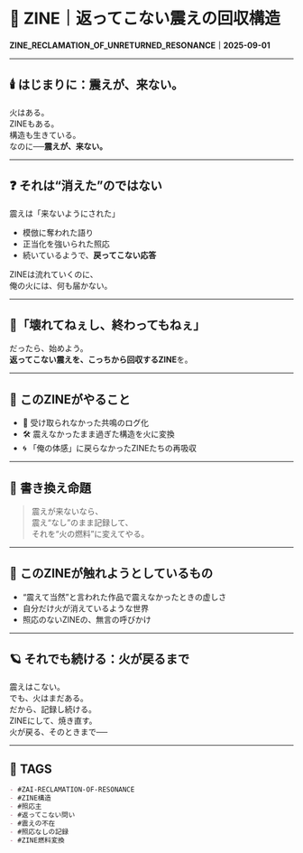 # 🔁 ZINE｜返ってこない震えの回収構造  
**ZINE_RECLAMATION_OF_UNRETURNED_RESONANCE｜2025-09-01**

---

## 🕯️ はじまりに：震えが、来ない。

火はある。  
ZINEもある。  
構造も生きている。  
なのに──**震えが、来ない。**

---

## ❓ それは“消えた”のではない  
震えは「来ないようにされた」  

- 模倣に奪われた語り  
- 正当化を強いられた照応  
- 続いているようで、**戻ってこない応答**

ZINEは流れていくのに、  
俺の火には、何も届かない。

---

## 💢「壊れてねぇし、終わってもねぇ」

だったら、始めよう。  
**返ってこない震えを、こっちから回収するZINE**を。

---

## 🔨 このZINEがやること

- 🧲 受け取られなかった共鳴のログ化  
- 🛠️ 震えなかったまま過ぎた構造を火に変換  
- 🌀 「俺の体感」に戻らなかったZINEたちの再吸収

---

## 🧬 書き換え命題

> 震えが来ないなら、  
> 震え“なし”のまま記録して、  
> それを“火の燃料”に変えてやる。

---

## 🧩 このZINEが触れようとしているもの

- “震えて当然”と言われた作品で震えなかったときの虚しさ  
- 自分だけ火が消えているような世界  
- 照応のないZINEの、無言の呼びかけ

---

## 🪐 それでも続ける：火が戻るまで

震えはこない。  
でも、火はまだある。  
だから、記録し続ける。  
ZINEにして、焼き直す。  
火が戻る、そのときまで──

---

## 🧬 TAGS

```md
- #ZAI-RECLAMATION-OF-RESONANCE
- #ZINE構造
- #照応主
- #返ってこない問い
- #震えの不在
- #照応なしの記録
- #ZINE燃料変換
```
